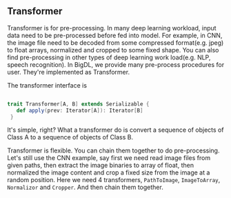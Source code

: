 ## **Transformer**

 Transformer is for pre-processing. In many deep learning workload, input data need to be pre-processed before fed into   model. For example, in CNN, the image file need to be decoded from some compressed format(e.g. jpeg) to float arrays,    normalized and cropped to some fixed shape. You can also find pre-processing in other types of deep learning work        load(e.g. NLP, speech recognition). In BigDL, we provide many pre-process procedures for user. They're implemented as    Transformer.

 The transformer interface is
```scala

trait Transformer[A, B] extends Serializable {
   def apply(prev: Iterator[A]): Iterator[B]
 }
```

 It's simple, right? What a transformer do is convert a sequence of objects of Class A to a sequence of objects of Class  B.

 Transformer is flexible. You can chain them together to do pre-processing. Let's still use the CNN example, say first    we need read image files from given paths, then extract the image binaries to array of float, then normalized the image  content and crop a fixed size from the image at a random position. Here we need 4 transformers, `PathToImage`,           `ImageToArray`, `Normalizor` and `Cropper`. And then chain them together.
